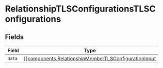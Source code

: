 # RelationshipTLSConfigurationsTLSConfigurations


## Fields

| Field                                                                                                                  | Type                                                                                                                   | Required                                                                                                               | Description                                                                                                            |
| ---------------------------------------------------------------------------------------------------------------------- | ---------------------------------------------------------------------------------------------------------------------- | ---------------------------------------------------------------------------------------------------------------------- | ---------------------------------------------------------------------------------------------------------------------- |
| `Data`                                                                                                                 | [][components.RelationshipMemberTLSConfigurationInput](../../models/shared/relationshipmembertlsconfigurationinput.md) | :heavy_minus_sign:                                                                                                     | N/A                                                                                                                    |